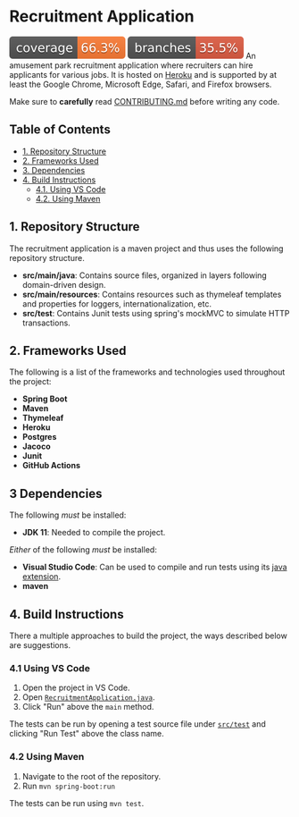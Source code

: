 # Recruitment Application
<img src=".github/badges/jacoco.svg" alt="Jacoco results"/> <img src=".github/badges/branches.svg" alt="Branch coverage"/>
An amusement park recruitment application where recruiters can hire applicants
for various jobs. It is hosted on [Heroku](https://dashboard.heroku.com/) and
is supported by at least the Google Chrome, Microsoft Edge, Safari, and Firefox
browsers.

Make sure to **carefully** read [CONTRIBUTING.md](CONTRIBUTING.md) before
writing any code.

## Table of Contents
 - [1. Repository Structure](#1-repository-structure)
 - [2. Frameworks Used](#2-frameworks-used)
 - [3. Dependencies](#3-dependencies)
 - [4. Build Instructions](#4-build-instructions)
   - [4.1. Using VS Code](#41-using-vs-code)
   - [4.2. Using Maven](#42-using-maven)

## 1. Repository Structure
The recruitment application is a maven project and thus uses the
following repository structure.
 - **src/main/java**: Contains source files, organized in layers following
                      domain-driven design.
 - **src/main/resources**: Contains resources such as thymeleaf templates and
                           properties for loggers, internationalization, etc.
 - **src/test**: Contains Junit tests using spring's mockMVC to simulate HTTP
                 transactions.

## 2. Frameworks Used
The following is a list of the frameworks and technologies used throughout the project:
 - **Spring Boot**
 - **Maven**
 - **Thymeleaf**
 - **Heroku**
 - **Postgres**
 - **Jacoco**
 - **Junit**
 - **GitHub Actions**

## 3 Dependencies
The following _must_ be installed:
 - **JDK 11**: Needed to compile the project.

_Either_ of the following _must_ be installed:
 - **Visual Studio Code**: Can be used to compile and run tests using
                           its [java extension](https://marketplace.visualstudio.com/items?itemName=vscjava.vscode-java-pack).
 - **maven**

## 4. Build Instructions
There a multiple approaches to build the project, the ways described
below are suggestions.

### 4.1 Using VS Code
 1. Open the project in VS Code.
 2. Open [`RecruitmentApplication.java`](src/main/java/se/kth/iv1201/group4/recruitment/RecruitmentApplication.java).
 3. Click "Run" above the `main` method.

The tests can be run by opening a test source file under [`src/test`](src/test/java/se/kth/iv1201/group4/recruitment)
and clicking "Run Test" above the class name.

### 4.2 Using Maven
 1. Navigate to the root of the repository.
 2. Run `mvn spring-boot:run`

The tests can be run using `mvn test`.
